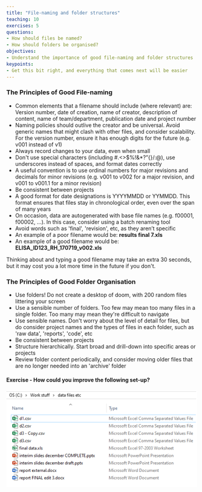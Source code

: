 ```yaml
---
title: "File-naming and folder structures"
teaching: 10
exercises: 5
questions:
- How should files be named?
- How should folders be organised?
objectives:
- Understand the importance of good file-naming and folder structures
keypoints:
- Get this bit right, and everything that comes next will be easier
---
```


### The Principles of Good File-naming

- Common elements that a filename should include (where relevant) are: Version number, date of creation, name of creator, description of content, name of team/department, publication date and project number
- Naming policies should outlive the creator and be universal. Avoid generic names that might clash with other files, and consider scalability. For the version number, ensure it has enough digits for the future (e.g. v001 instead of v1)
- Always record changes to your data, even when small
- Don't use special characters (including #.<>$%!&*?”{}/:\@), use underscores instead of spaces, and format dates correctly
- A useful convention is to use ordinal numbers for major revisions and decimals for minor revisions (e.g. v001 to v002 for a major revision, and v001 to v001.1 for a minor revision)
- Be consistent between projects
- A good format for date designations is YYYYMMDD or YYMMDD. This format ensures that files stay in chronological order, even over the span of many years
- On occasion, data are autogenerated with base file names (e.g. f00001, f00002, ...). In this case, consider using a batch renaming tool
- Avoid words such as 'final', 'revision', etc, as they aren’t specific
- An example of a poor filename would be: **results final 7.xls**
- An example of a good filename would be: **ELISA_ID123_RH_170719_v002.xls**

Thinking about and typing a good filename may take an extra 30 seconds, but it may cost you a lot more time in the future if you don't.


### The Principles of Good Folder Organisation

- Use folders! Do not create a desktop of doom, with 200 random files littering your screen
- Use a sensible number of folders. Too few may mean too many files in a single folder. Too many may mean they're difficult to navigate
- Use sensible names. Don't worry about the level of detail for files, but do consider project names and the types of files in each folder, such as 'raw data', 'reports', 'code', etc
- Be consistent between projects
- Structure hierarchically. Start broad and drill-down into specific areas or projects
- Review folder content periodically, and consider moving older files that are no longer needed into an 'archive' folder

#### Exercise - How could you improve the following set-up?

![alt text](../fig/01-filenaming-and-folders.png "Not a great folder")


